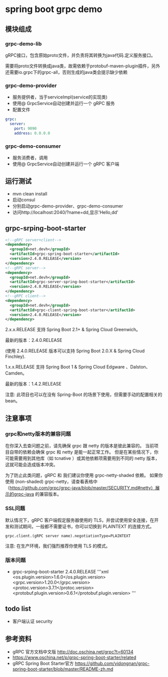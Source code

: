 # spring boot grpc demo
## 模块组成
### grpc-demo-lib
gRPC接口，包含原始proto文件，并负责将其转换为java代码.定义服务接口。

需要将proto文件转换成java类，故需依赖于protobuf-maven-plugin插件，另外还需要io.grpc下的grpc-all，否则生成的java类会提示缺少依赖
### grpc-demo-provider
- 服务提供者，当于serviceImpl(service的实现类)
- 使用@ GrpcService自动创建并运行一个 gRPC 服务
- 配置文件
```yaml
grpc:
  server:
    port: 9090
    address: 0.0.0.0
```
### grpc-demo-consumer
- 服务消费者，调用
- 使用@ GrpcService自动创建并运行一个 gRPC 客户端

## 运行测试
- mvn clean install
- 启动consul
- 分别启动grpc-demo-provider、grpc-demo-consumer
- 访问http://localhost:2040/?name=dd,显示'Hello,dd'

## grpc-srping-boot-starter
```xml
<!--gRPC server+client-->
<dependency>
  <groupId>net.devh</groupId>
  <artifactId>grpc-spring-boot-starter</artifactId>
  <version>2.4.0.RELEASE</version>
</dependency>
<!--gRPC server-->
<dependency>
  <groupId>net.devh</groupId>
  <artifactId>grpc-server-spring-boot-starter</artifactId>
  <version>2.4.0.RELEASE</version>
</dependency>
<!--gRPC client-->
<dependency>
  <groupId>net.devh</groupId>
  <artifactId>grpc-client-spring-boot-starter</artifactId>
  <version>2.4.0.RELEASE</version>
</dependency>
```
2.x.x.RELEASE 支持 Spring Boot 2.1+ & Spring Cloud Greenwich。

最新的版本：2.4.0.RELEASE

(使用 2.4.0.RELEASE 版本可以支持 Spring Boot 2.0.X & Spring Cloud Finchley).

1.x.x.RELEASE 支持 Spring Boot 1 & Spring Cloud Edgware 、Dalston、Camden。

最新的版本：1.4.2.RELEASE

注意: 此项目也可以在没有 Spring-Boot 的场景下使用，但需要手动的配置相关的 bean。

## 注意事项
### grpc和netty版本的兼容问题
在你深入去查问题之前，请先确保 grpc 跟 netty 的版本是彼此兼容的。 当前项目自带的依赖会确保 grpc 和 netty 是能一起正常工作。 但是在某些情况下，你可能需要用到其他库（如 tcnative ）或其他依赖项需要用到不同的 netty 版本，这就可能会造成版本冲突。 

为了防止此类问题，gRPC 和 我们建议你使用 grpc-netty-shaded 依赖。 如果你使用 (non-shaded) grpc-netty，请查看表格中（https://github.com/grpc/grpc-java/blob/master/SECURITY.md#netty）展示的grpc-java 的兼容版本。

### SSL问题
默认情况下，gRPC 客户端假定服务器使用的 TLS，并尝试使用安全连接，在开发和测试期间，一般都不需要证书，你可以切换到 PLAINTEXT 的连接方式。
```
grpc.client.(gRPC server name).negotiationType=PLAINTEXT
```
注意: 在生产环境，我们强烈推荐你使用 TLS 的模式。

### 版本问题
- grpc-srping-boot-starter 2.4.0.RELEASE
'''xml
        <os.plugin.version>1.6.0</os.plugin.version>
        <grpc.version>1.20.0</grpc.version>
        <protoc.version>3.7.1</protoc.version>
        <protobuf.plugin.version>0.6.1</protobuf.plugin.version>
'''
## todo list
- 客户端认证 security
## 参考资料
- gRPC 官方文档中文版 http://doc.oschina.net/grpc?t=60134
- https://www.oschina.net/p/grpc-spring-boot-starter/related
- gRPC Spring Boot Starter官方 https://github.com/yidongnan/grpc-spring-boot-starter/blob/master/README-zh.md